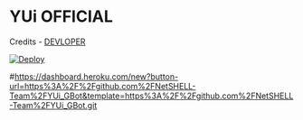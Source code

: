 # YUi OFFICIAL


Credits - [DEVLOPER](https://t.me/Net_SHELL)


[![Deploy](https://www.herokucdn.com/deploy/button.svg)](https://heroku.com/deploy?template=https://github.com/NetSHELL-Team/YUi_GBot.git)


#https://dashboard.heroku.com/new?button-url=https%3A%2F%2Fgithub.com%2FNetSHELL-Team%2FYUi_GBot&template=https%3A%2F%2Fgithub.com%2FNetSHELL-Team%2FYUi_GBot.git
